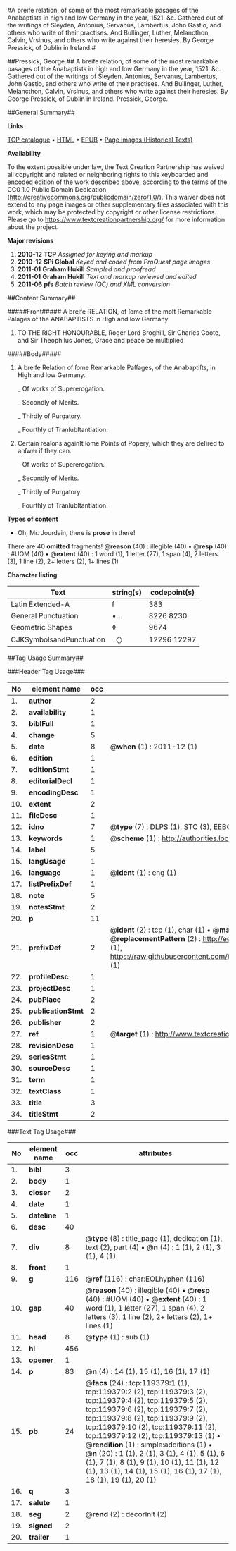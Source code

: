 #A breife relation, of some of the most remarkable pasages of the Anabaptists in high and low Germany in the year, 1521. &c. Gathered out of the writings of Sleyden, Antonius, Servanus, Lambertus, John Gastio, and others who write of their practises. And Bullinger, Luther, Melancthon, Calvin, Vrsinus, and others who write against their heresies. By George Pressick, of Dublin in Ireland.#

##Pressick, George.##
A breife relation, of some of the most remarkable pasages of the Anabaptists in high and low Germany in the year, 1521. &c. Gathered out of the writings of Sleyden, Antonius, Servanus, Lambertus, John Gastio, and others who write of their practises. And Bullinger, Luther, Melancthon, Calvin, Vrsinus, and others who write against their heresies. By George Pressick, of Dublin in Ireland.
Pressick, George.

##General Summary##

**Links**

[TCP catalogue](http://www.ota.ox.ac.uk/tcp/)  • 
[HTML](http://tei.it.ox.ac.uk/tcp/Texts-HTML/free/A90/A90953.html)  • 
[EPUB](http://tei.it.ox.ac.uk/tcp/Texts-EPUB/free/A90/A90953.epub) • 
[Page images (Historical Texts)](https://historicaltexts.jisc.ac.uk/eebo-99867089e)

**Availability**

To the extent possible under law, the Text Creation Partnership has waived all copyright and related or neighboring rights to this keyboarded and encoded edition of the work described above, according to the terms of the CC0 1.0 Public Domain Dedication (http://creativecommons.org/publicdomain/zero/1.0/). This waiver does not extend to any page images or other supplementary files associated with this work, which may be protected by copyright or other license restrictions. Please go to https://www.textcreationpartnership.org/ for more information about the project.

**Major revisions**

1. __2010-12__ __TCP__ *Assigned for keying and markup*
1. __2010-12__ __SPi Global__ *Keyed and coded from ProQuest page images*
1. __2011-01__ __Graham Hukill__ *Sampled and proofread*
1. __2011-01__ __Graham Hukill__ *Text and markup reviewed and edited*
1. __2011-06__ __pfs__ *Batch review (QC) and XML conversion*

##Content Summary##

#####Front#####
A breife RELATION, of ſome of the moſt Remarkable Paſages of the ANABAPTISTS in High and low Germany
1. TO THE RIGHT HONOURABLE, Roger Lord Broghill, Sir Charles Coote, and Sir Theophilus Jones, Grace and peace be multiplied

#####Body#####

1. A breife Relation of ſome Remarkable Paſſages, of the Anabaptiſts, in High and low Germany.

    _ Of works of Supererogation.

    _ Secondly of Merits.

    _ Thirdly of Purgatory.

    _ Fourthly of Tranſubſtantiation.

1. Certain reaſons againſt ſome Points of Popery, which they are deſired to anſwer if they can.

    _ Of works of Supererogation.

    _ Secondly of Merits.

    _ Thirdly of Purgatory.

    _ Fourthly of Tranſubſtantiation.

**Types of content**

  * Oh, Mr. Jourdain, there is **prose** in there!

There are 40 **omitted** fragments! 
 @__reason__ (40) : illegible (40)  •  @__resp__ (40) : #UOM (40)  •  @__extent__ (40) : 1 word (1), 1 letter (27), 1 span (4), 2 letters (3), 1 line (2), 2+ letters (2), 1+ lines (1)

**Character listing**


|Text|string(s)|codepoint(s)|
|---|---|---|
|Latin Extended-A|ſ|383|
|General Punctuation|•…|8226 8230|
|Geometric Shapes|◊|9674|
|CJKSymbolsandPunctuation|〈〉|12296 12297|

##Tag Usage Summary##

###Header Tag Usage###

|No|element name|occ|attributes|
|---|---|---|---|
|1.|__author__|2||
|2.|__availability__|1||
|3.|__biblFull__|1||
|4.|__change__|5||
|5.|__date__|8| @__when__ (1) : 2011-12 (1)|
|6.|__edition__|1||
|7.|__editionStmt__|1||
|8.|__editorialDecl__|1||
|9.|__encodingDesc__|1||
|10.|__extent__|2||
|11.|__fileDesc__|1||
|12.|__idno__|7| @__type__ (7) : DLPS (1), STC (3), EEBO-CITATION (1), PROQUEST (1), VID (1)|
|13.|__keywords__|1| @__scheme__ (1) : http://authorities.loc.gov/ (1)|
|14.|__label__|5||
|15.|__langUsage__|1||
|16.|__language__|1| @__ident__ (1) : eng (1)|
|17.|__listPrefixDef__|1||
|18.|__note__|5||
|19.|__notesStmt__|2||
|20.|__p__|11||
|21.|__prefixDef__|2| @__ident__ (2) : tcp (1), char (1)  •  @__matchPattern__ (2) : ([0-9\-]+):([0-9IVX]+) (1), (.+) (1)  •  @__replacementPattern__ (2) : http://eebo.chadwyck.com/downloadtiff?vid=$1&page=$2 (1), https://raw.githubusercontent.com/textcreationpartnership/Texts/master/tcpchars.xml#$1 (1)|
|22.|__profileDesc__|1||
|23.|__projectDesc__|1||
|24.|__pubPlace__|2||
|25.|__publicationStmt__|2||
|26.|__publisher__|2||
|27.|__ref__|1| @__target__ (1) : http://www.textcreationpartnership.org/docs/. (1)|
|28.|__revisionDesc__|1||
|29.|__seriesStmt__|1||
|30.|__sourceDesc__|1||
|31.|__term__|1||
|32.|__textClass__|1||
|33.|__title__|3||
|34.|__titleStmt__|2||


###Text Tag Usage###

|No|element name|occ|attributes|
|---|---|---|---|
|1.|__bibl__|3||
|2.|__body__|1||
|3.|__closer__|2||
|4.|__date__|1||
|5.|__dateline__|1||
|6.|__desc__|40||
|7.|__div__|8| @__type__ (8) : title_page (1), dedication (1), text (2), part (4)  •  @__n__ (4) : 1 (1), 2 (1), 3 (1), 4 (1)|
|8.|__front__|1||
|9.|__g__|116| @__ref__ (116) : char:EOLhyphen (116)|
|10.|__gap__|40| @__reason__ (40) : illegible (40)  •  @__resp__ (40) : #UOM (40)  •  @__extent__ (40) : 1 word (1), 1 letter (27), 1 span (4), 2 letters (3), 1 line (2), 2+ letters (2), 1+ lines (1)|
|11.|__head__|8| @__type__ (1) : sub (1)|
|12.|__hi__|456||
|13.|__opener__|1||
|14.|__p__|83| @__n__ (4) : 14 (1), 15 (1), 16 (1), 17 (1)|
|15.|__pb__|24| @__facs__ (24) : tcp:119379:1 (1), tcp:119379:2 (2), tcp:119379:3 (2), tcp:119379:4 (2), tcp:119379:5 (2), tcp:119379:6 (2), tcp:119379:7 (2), tcp:119379:8 (2), tcp:119379:9 (2), tcp:119379:10 (2), tcp:119379:11 (2), tcp:119379:12 (2), tcp:119379:13 (1)  •  @__rendition__ (1) : simple:additions (1)  •  @__n__ (20) : 1 (1), 2 (1), 3 (1), 4 (1), 5 (1), 6 (1), 7 (1), 8 (1), 9 (1), 10 (1), 11 (1), 12 (1), 13 (1), 14 (1), 15 (1), 16 (1), 17 (1), 18 (1), 19 (1), 20 (1)|
|16.|__q__|3||
|17.|__salute__|1||
|18.|__seg__|2| @__rend__ (2) : decorInit (2)|
|19.|__signed__|2||
|20.|__trailer__|1||

